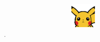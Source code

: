 <div align="center">
<p><a href="https://github.com/how2palo" target="_blank"><img src="./img/pikachu_wave.gif" width="75" /></a></p>
</div>
.

